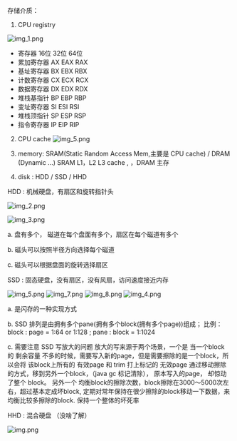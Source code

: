 存储介质：
1. CPU registry 

![img_1.png](../imgs/img_1.png)


* 寄存器	   16位	32位	64位
* 累加寄存器	AX	EAX	RAX
* 基址寄存器	BX	EBX	RBX
* 计数寄存器	CX	ECX	RCX
* 数据寄存器	DX	EDX	RDX
* 堆栈基指针	BP	EBP	RBP
* 变址寄存器	SI	ESI	RSI
* 堆栈顶指针	SP	ESP	RSP
* 指令寄存器	IP	EIP	RIP

2. CPU cache 
![img_5.png](img_5.png)

3. memory:  SRAM(Static Random Access Mem,主要是 CPU cache) / DRAM (Dynamic ...)
   SRAM L1，L2 L3 cache , ，DRAM 主存

4. disk : HDD / SSD / HHD


HDD : 机械硬盘，有扇区和旋转指针头

![img_2.png](../imgs/img_2.png)

![img_3.png](../imgs/img_3.png)

a. 盘有多个， 磁道在每个盘面有多个，扇区在每个磁道有多个

b. 磁头可以按照半径方向选择每个磁道

c. 磁头可以根据盘面的旋转选择扇区 

SSD : 固态硬盘，没有扇区，没有风扇，访问速度接近内存

![img_5.png](../imgs/img_5.png)
![img_7.png](../imgs/img_7.png)
![img_8.png](../imgs/img_8.png)
![img_4.png](../imgs/img_4.png)

a. 是闪存的一种实现方式

b. SSD 排列是由拥有多个pane(拥有多个block(拥有多个page))组成；
比例： block : page = 1:64 or 1:128 ; pane : block = 1:1024

c. 需要注意 SSD 写放大的问题
放大的写来源于两个场景，一个是 当一个block 的 剩余容量 不多的时候，需要写入新的page，但是需要擦除的是一个block，所以会将
该block上所有的 有效page 和 trim 打上标记的 无效page 通过移动擦除的方式，移到另外一个block，（java gc 标记清除），
原本写入的page， 却惊动了整个 block。 另外一个 均衡block的擦除次数，block擦除在3000～5000次左右，超过基本定成坏block,
定期对常年保持在很少擦除的block移动一下数据，来均衡比较多擦除的block. 保持一个整体的坏死率

HHD : 混合硬盘 （没啥了解）

![img.png](../imgs/img.png)
